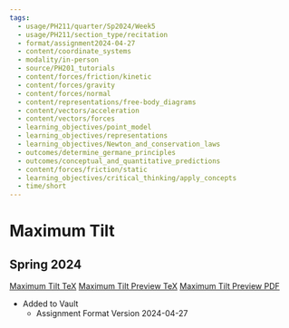 ```yaml
---
tags:
  - usage/PH211/quarter/Sp2024/Week5
  - usage/PH211/section_type/recitation
  - format/assignment2024-04-27
  - content/coordinate_systems
  - modality/in-person
  - source/PH201_tutorials
  - content/forces/friction/kinetic
  - content/forces/gravity
  - content/forces/normal
  - content/representations/free-body_diagrams
  - content/vectors/acceleration
  - content/vectors/forces
  - learning_objectives/point_model
  - learning_objectives/representations
  - learning_objectives/Newton_and_conservation_laws
  - outcomes/determine_germane_principles
  - outcomes/conceptual_and_quantitative_predictions
  - content/forces/friction/static
  - learning_objectives/critical_thinking/apply_concepts
  - time/short
---
```

# Maximum Tilt
## Spring 2024
[Maximum Tilt TeX](./Maximum_Tilt.tex)
[Maximum Tilt Preview TeX](./Maximum_Tilt_Preview.tex)
[Maximum Tilt Preview PDF](./Maximum_Tilt_Preview.pdf)
* Added to Vault
	* Assignment Format Version 2024-04-27